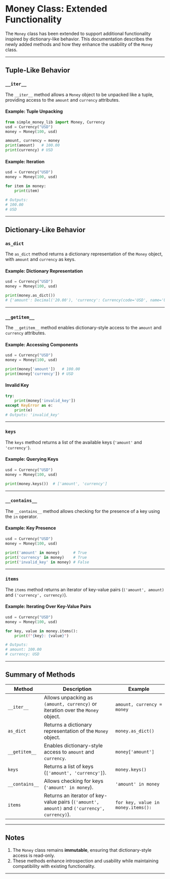 # **Money Class: Extended Functionality**

The `Money` class has been extended to support additional functionality inspired by dictionary-like behavior. This documentation describes the newly added methods and how they enhance the usability of the `Money` class.

---

## **Tuple-Like Behavior**

### **`__iter__`**

The `__iter__` method allows a `Money` object to be unpacked like a tuple, providing access to the `amount` and `currency` attributes.

#### **Example: Tuple Unpacking**
```python
from simple_money_lib import Money, Currency
usd = Currency("USD")
money = Money(100, usd)

amount, currency = money
print(amount)   # 100.00
print(currency) # USD
```

#### **Example: Iteration**
```python
usd = Currency("USD")
money = Money(100, usd)

for item in money:
    print(item)

# Outputs:
# 100.00
# USD
```

---

## **Dictionary-Like Behavior**

### **`as_dict`**

The `as_dict` method returns a dictionary representation of the `Money` object, with `amount` and `currency` as keys.

#### **Example: Dictionary Representation**
```python
usd = Currency("USD")
money = Money(100, usd)

print(money.as_dict())
# {'amount': Decimal('20.00'), 'currency': Currency(code='USD', name='United States dollar', numeric='840, sub_unit=2')}
```

---

### **`__getitem__`**

The `__getitem__` method enables dictionary-style access to the `amount` and `currency` attributes.

#### **Example: Accessing Components**
```python
usd = Currency("USD")
money = Money(100, usd)

print(money['amount'])   # 100.00
print(money['currency']) # USD
```

#### **Invalid Key**
```python
try:
    print(money['invalid_key'])
except KeyError as e:
    print(e)
# Outputs: 'invalid_key'
```

---

### **`keys`**

The `keys` method returns a list of the available keys (`'amount'` and `'currency'`).

#### **Example: Querying Keys**
```python
usd = Currency("USD")
money = Money(100, usd)

print(money.keys())  # ['amount', 'currency']
```

---

### **`__contains__`**

The `__contains__` method allows checking for the presence of a key using the `in` operator.

#### **Example: Key Presence**
```python
usd = Currency("USD")
money = Money(100, usd)

print('amount' in money)      # True
print('currency' in money)    # True
print('invalid_key' in money) # False
```

---

### **`items`**

The `items` method returns an iterator of key-value pairs (`('amount', amount)` and `('currency', currency)`).

#### **Example: Iterating Over Key-Value Pairs**
```python
usd = Currency("USD")
money = Money(100, usd)

for key, value in money.items():
    print(f"{key}: {value}")

# Outputs:
# amount: 100.00
# currency: USD
```

---

## **Summary of Methods**

| **Method**    | **Description**                                                                                 | **Example**                                  |
|---------------|---------------------------------------------------------------------------------------------|------------------------------------------|
| `__iter__`    | Allows unpacking as `(amount, currency)` or iteration over the `Money` object.               | `amount, currency = money`               |
| `as_dict`     | Returns a dictionary representation of the `Money` object.                                   | `money.as_dict()`                        |
| `__getitem__` | Enables dictionary-style access to `amount` and `currency`.                                  | `money['amount']`                        |
| `keys`        | Returns a list of keys (`['amount', 'currency']`).                                           | `money.keys()`                           |
| `__contains__`| Allows checking for keys (`'amount' in money`).                                              | `'amount' in money`                      |
| `items`       | Returns an iterator of key-value pairs (`('amount', amount)` and `('currency', currency)`).  | `for key, value in money.items():`       |

---

## **Notes**
1. The `Money` class remains **immutable**, ensuring that dictionary-style access is read-only.
2. These methods enhance introspection and usability while maintaining compatibility with existing functionality.

---
